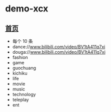 # demo-xcx
## [首页][url-3-3]
- 每个 10 条
- dance://www.bilibili.com/video/BV1tA411q7xi
- douga://www.bilibili.com/video/BV1tA411q7xi
- fashion
- game
- guochuang
- kichiku
- life
- movie
- music
- technology
- teleplay
- ent

[url-3-3]:https://www.bilibili.com/index/ding.json